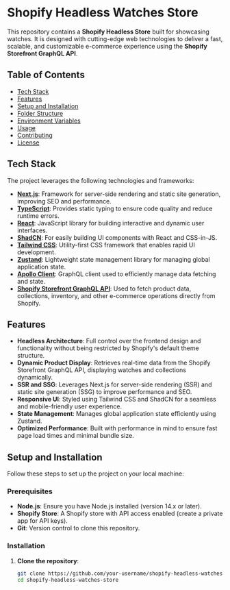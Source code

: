 # Shopify Headless Watches Store

This repository contains a **Shopify Headless Store** built for showcasing watches. It is designed with cutting-edge web technologies to deliver a fast, scalable, and customizable e-commerce experience using the **Shopify Storefront GraphQL API**.

## Table of Contents

- [Tech Stack](#tech-stack)
- [Features](#features)
- [Setup and Installation](#setup-and-installation)
- [Folder Structure](#folder-structure)
- [Environment Variables](#environment-variables)
- [Usage](#usage)
- [Contributing](#contributing)
- [License](#license)

## Tech Stack

The project leverages the following technologies and frameworks:

- **[Next.js](https://nextjs.org/)**: Framework for server-side rendering and static site generation, improving SEO and performance.
- **[TypeScript](https://www.typescriptlang.org/)**: Provides static typing to ensure code quality and reduce runtime errors.
- **[React](https://reactjs.org/)**: JavaScript library for building interactive and dynamic user interfaces.
- **[ShadCN](https://shadcn.dev/)**: For easily building UI components with React and CSS-in-JS.
- **[Tailwind CSS](https://tailwindcss.com/)**: Utility-first CSS framework that enables rapid UI development.
- **[Zustand](https://zustand-demo.pmnd.rs/)**: Lightweight state management library for managing global application state.
- **[Apollo Client](https://www.apollographql.com/docs/react/)**: GraphQL client used to efficiently manage data fetching and state.
- **[Shopify Storefront GraphQL API](https://shopify.dev/docs/storefront-api)**: Used to fetch product data, collections, inventory, and other e-commerce operations directly from Shopify.

## Features

- **Headless Architecture**: Full control over the frontend design and functionality without being restricted by Shopify's default theme structure.
- **Dynamic Product Display**: Retrieves real-time data from the Shopify Storefront GraphQL API, displaying watches and collections dynamically.
- **SSR and SSG**: Leverages Next.js for server-side rendering (SSR) and static site generation (SSG) to improve performance and SEO.
- **Responsive UI**: Styled using Tailwind CSS and ShadCN for a seamless and mobile-friendly user experience.
- **State Management**: Manages global application state efficiently using Zustand.
- **Optimized Performance**: Built with performance in mind to ensure fast page load times and minimal bundle size.

## Setup and Installation

Follow these steps to set up the project on your local machine:

### Prerequisites

- **Node.js**: Ensure you have Node.js installed (version 14.x or later).
- **Shopify Store**: A Shopify store with API access enabled (create a private app for API keys).
- **Git**: Version control to clone this repository.

### Installation

1. **Clone the repository**:

   ```bash
   git clone https://github.com/your-username/shopify-headless-watches-store.git
   cd shopify-headless-watches-store
